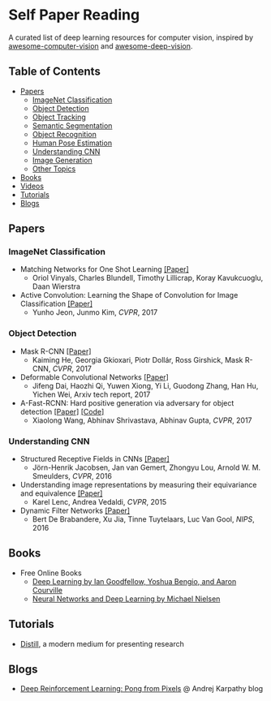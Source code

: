 # Self Paper Reading

A curated list of deep learning resources for computer vision, inspired by [awesome-computer-vision](https://github.com/jbhuang0604/awesome-computer-vision) and [awesome-deep-vision](https://github.com/kjw0612/awesome-deep-vision).

## Table of Contents
- [Papers](#papers)
  - [ImageNet Classification](#imagenet-classification)
  - [Object Detection](#object-detection)
  - [Object Tracking](#object-tracking)
  - [Semantic Segmentation](#semantic-segmentation)
  - [Object Recognition](#object-recognition)
  - [Human Pose Estimation](#human-pose-estimation)
  - [Understanding CNN](#understanding-cnn)
  - [Image Generation](#image-generation)
  - [Other Topics](#other-topics)
- [Books](#books)
- [Videos](#videos)
- [Tutorials](#tutorials)
- [Blogs](#blogs)

## Papers

### ImageNet Classification
* Matching Networks for One Shot Learning [[Paper]](https://arxiv.org/abs/1606.04080)
  * Oriol Vinyals, Charles Blundell, Timothy Lillicrap, Koray Kavukcuoglu, Daan Wierstra
* Active Convolution: Learning the Shape of Convolution for Image Classification [[Paper]](https://arxiv.org/abs/1703.09076)
  * Yunho Jeon, Junmo Kim, *CVPR*, 2017

### Object Detection

* Mask R-CNN [[Paper]](https://arxiv.org/abs/1703.06870)
  * Kaiming He, Georgia Gkioxari, Piotr Dollár, Ross Girshick, Mask R-CNN, *CVPR*, 2017
* Deformable Convolutional Networks [[Paper]](https://arxiv.org/abs/1703.06211)
  * Jifeng Dai, Haozhi Qi, Yuwen Xiong, Yi Li, Guodong Zhang, Han Hu, Yichen Wei, Arxiv tech report, 2017
* A-Fast-RCNN: Hard positive generation via adversary for object detection [[Paper]](http://abhinavsh.info/papers/pdfs/adversarial_object_detection.pdf) [[Code]](https://github.com/xiaolonw/adversarial-frcnn)
  * Xiaolong Wang, Abhinav Shrivastava, Abhinav Gupta, *CVPR*, 2017

### Understanding CNN

* Structured Receptive Fields in CNNs [[Paper]](https://arxiv.org/abs/1605.02971)
  * Jörn-Henrik Jacobsen, Jan van Gemert, Zhongyu Lou, Arnold W. M. Smeulders, *CVPR*, 2016
* Understanding image representations by measuring their equivariance and equivalence [[Paper]](https://arxiv.org/abs/1411.5908)
  * Karel Lenc, Andrea Vedaldi, *CVPR*, 2015
* Dynamic Filter Networks [[Paper]](https://arxiv.org/abs/1605.09673)
  * Bert De Brabandere, Xu Jia, Tinne Tuytelaars, Luc Van Gool, *NIPS*, 2016

## Books
* Free Online Books
  * [Deep Learning by Ian Goodfellow, Yoshua Bengio, and Aaron Courville](http://www.deeplearningbook.org)
  * [Neural Networks and Deep Learning by Michael Nielsen](http://neuralnetworksanddeeplearning.com/)

## Tutorials
* [Distill](http://distill.pub), a modern medium for presenting research

## Blogs
* [Deep Reinforcement Learning: Pong from Pixels](http://karpathy.github.io/2016/05/31/rl/) @ Andrej Karpathy blog

